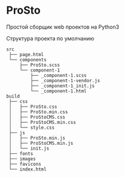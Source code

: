 # ProSto
Простой сборщик web проектов на Python3

Структура проекта по умолчанию
```
src
 ├── page.html
 └── components
     ├── ProSto.scss
     └── component-1
         ├── _component-1.scss
         ├── _component-1-vendor.js
         ├── _component-1_init.js
         └── _component-1.html        
build
 ├── css
 │   ├── ProSto.css 
 │   ├── ProSto.min.css 
 │   ├── ProStoCMS.css 
 │   ├── ProStoCMS.min.css 
 │   └── style.css
 ├── js
 │   ├── ProSto.min.js 
 │   ├── ProStoCMS.min.js 
 │   └── init.js
 ├── fonts
 ├── images
 ├── favicons
 └── index.html
```
